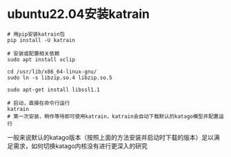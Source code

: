 # ubuntu22.04安装katrain

```shell
# 用pip安装katrain包
pip install -U katrain

# 安装或配置相关依赖
sudo apt install xclip

cd /usr/lib/x86_64-linux-gnu/
sudo ln -s libzip.so.4 libzip.so.5

sudo apt-get install libssl1.1

# 启动，直接在命令行运行
katrain
# 第一次安装，稍作等待即可使用katrain，katrain会自动下载默认的katago模型并配置运行
```

一般来说默认的katago版本（按照上面的方法安装并启动时下载的版本）足以满足需求，如何切换katago内核没有进行更深入的研究


